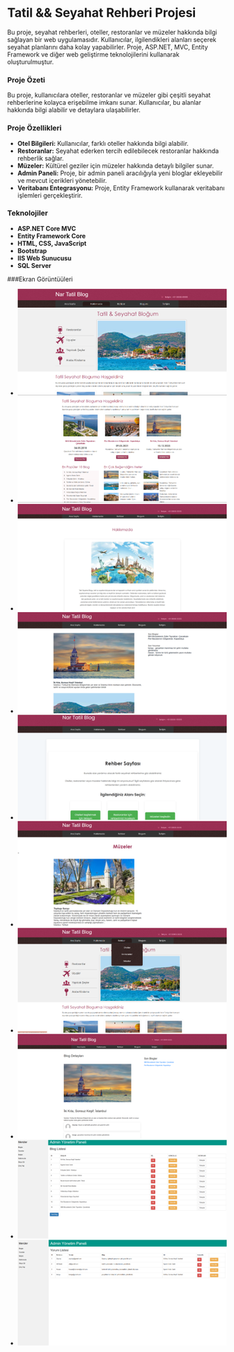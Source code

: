 # Tatil && Seyahat Rehberi Projesi

Bu proje, seyahat rehberleri, oteller, restoranlar ve müzeler hakkında bilgi sağlayan bir web uygulamasıdır. Kullanıcılar, ilgilendikleri alanları seçerek seyahat planlarını daha kolay yapabilirler. Proje, ASP.NET, MVC, Entity Framework ve diğer web geliştirme teknolojilerini kullanarak oluşturulmuştur.

### Proje Özeti

Bu proje, kullanıcılara oteller, restoranlar ve müzeler gibi çeşitli seyahat rehberlerine kolayca erişebilme imkanı sunar. Kullanıcılar, bu alanlar hakkında bilgi alabilir ve detaylara ulaşabilirler.

### Proje Özellikleri

- **Otel Bilgileri:** Kullanıcılar, farklı oteller hakkında bilgi alabilir.
- **Restoranlar:** Seyahat ederken tercih edilebilecek restoranlar hakkında rehberlik sağlar.
- **Müzeler:** Kültürel geziler için müzeler hakkında detaylı bilgiler sunar.
- **Admin Paneli:** Proje, bir admin paneli aracılığıyla yeni bloglar ekleyebilir ve mevcut içerikleri yönetebilir.
- **Veritabanı Entegrasyonu:** Proje, Entity Framework kullanarak veritabanı işlemleri gerçekleştirir.

### Teknolojiler

- **ASP.NET Core MVC**
- **Entity Framework Core**
- **HTML, CSS, JavaScript**
- **Bootstrap**
- **IIS Web Sunucusu**
- **SQL Server**

###Ekran Görüntüüleri
- ![Ekran Görüntüsü 1](https://github.com/narinuluisik/TravelTripProje/blob/master/ScreenShot1/Ekran%20g%C3%B6r%C3%BCnt%C3%BCs%C3%BC%202025-01-21%20004805.png?raw=true)
- ![Ekran Görüntüsü 2](https://github.com/narinuluisik/TravelTripProje/blob/master/ScreenShot1/Ekran%20g%C3%B6r%C3%BCnt%C3%BCs%C3%BC%202025-01-21%20004828.png?raw=true)
- ![Ekran Görüntüsü 3](https://github.com/narinuluisik/TravelTripProje/blob/master/ScreenShot1/Ekran%20g%C3%B6r%C3%BCnt%C3%BCs%C3%BC%202025-01-21%20004842.png?raw=true)
- ![Ekran Görüntüsü 4](https://github.com/narinuluisik/TravelTripProje/blob/master/ScreenShot1/Ekran%20g%C3%B6r%C3%BCnt%C3%BCs%C3%BC%202025-01-21%20004853.png?raw=true)
- ![Ekran Görüntüsü 5](https://github.com/narinuluisik/TravelTripProje/blob/master/ScreenShot1/Ekran%20g%C3%B6r%C3%BCnt%C3%BCs%C3%BC%202025-01-21%20004918.png?raw=true)
- ![Ekran Görüntüsü 6](https://github.com/narinuluisik/TravelTripProje/blob/master/ScreenShot1/Ekran%20g%C3%B6r%C3%BCnt%C3%BCs%C3%BC%202025-01-21%20005048.png?raw=true)
- ![Ekran Görüntüsü 7](https://github.com/narinuluisik/TravelTripProje/blob/master/ScreenShot1/Ekran%20g%C3%B6r%C3%BCnt%C3%BCs%C3%BC%202025-01-21%20005105.png?raw=true)
- ![Ekran Görüntüsü 8](https://github.com/narinuluisik/TravelTripProje/blob/master/ScreenShot1/Ekran%20g%C3%B6r%C3%BCnt%C3%BCs%C3%BC%202025-01-21%20005233.png?raw=true)
- ![Ekran Görüntüsü 9](https://github.com/narinuluisik/TravelTripProje/blob/master/ScreenShot1/Ekran%20g%C3%B6r%C3%BCnt%C3%BCs%C3%BC%202025-01-21%20005331.png?raw=true)
- ![Ekran Görüntüsü 10](https://github.com/narinuluisik/TravelTripProje/blob/master/ScreenShot1/Ekran%20g%C3%B6r%C3%BCnt%C3%BCs%C3%BC%202025-01-21%20005352.png?raw=true)
